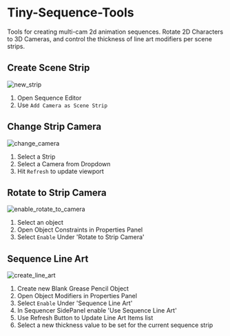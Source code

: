 # Tiny-Sequence-Tools
Tools for creating multi-cam 2d animation sequences. Rotate 2D Characters to 3D Cameras, and control the thickness of line art modifiers per scene strips.

## Create Scene Strip
![new_strip](https://github.com/NickTiny/Tiny-2D-Sequence-Tools/assets/86638335/b5c49a3a-03a3-490d-ad74-57f2818b83a3)
1. Open Sequence Editor
2. Use `Add Camera as Scene Strip`

## Change Strip Camera
![change_camera](https://github.com/NickTiny/Tiny-2D-Sequence-Tools/assets/86638335/7db80d93-a2ba-4f40-8475-823828d04a94)
1. Select a Strip
2. Select a Camera from Dropdown
3. Hit `Refresh` to update viewport

## Rotate to Strip Camera
![enable_rotate_to_camera](https://github.com/NickTiny/Tiny-2D-Sequence-Tools/assets/86638335/aefc2eb2-c4f9-4bf6-9d18-09754ba8c7a5)
1. Select an object
2. Open Object Constraints in Properties Panel
3. Select `Enable` Under 'Rotate to Strip Camera'

## Sequence Line Art
![create_line_art](https://github.com/NickTiny/Tiny-2D-Sequence-Tools/assets/86638335/a706d47d-9197-4b8d-aca4-7fb01998800f)
1. Create new Blank Grease Pencil Object
2. Open Object Modifiers in Properties Panel
3. Select `Enable` Under 'Sequence Line Art'
4. In Sequencer SidePanel enable 'Use Sequence Line Art'
5. Use Refresh Button to Update Line Art Items list
6. Select a new thickness value to be set for the current sequence strip 

